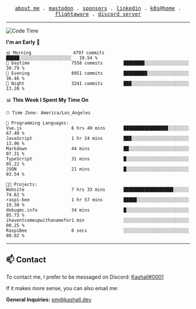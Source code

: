 <p align="center">
  <samp>
    <a href="https://jordanjones.org/">about me</a> .
    <a rel="me" href="https://mastodon.social/@kashall">mastodon</a> .
    <a href="https://github.com/sponsors/kashalls">sponsors</a> .
    <a href="https://linkedin.com/in/jordpjones">linkedin</a> .
    <a href="https://github.com/kashalls/home-cluster">k8s@home</a> .
    <a href="https://flightaware.com/adsb/stats/user/kashalls">flightaware</a> .
    <a href="https://discord.gg/ctgrp8k">discord server</a>
  </samp>
</p>

---

<!--START_SECTION:waka-->
![Code Time](http://img.shields.io/badge/Code%20Time-1%2C362%20hrs%2054%20mins-blue)

**I'm an Early 🐤** 

```text
🌞 Morning                4797 commits        █████░░░░░░░░░░░░░░░░░░░░   19.54 % 
🌆 Daytime                7558 commits        ████████░░░░░░░░░░░░░░░░░   30.79 % 
🌃 Evening                8951 commits        █████████░░░░░░░░░░░░░░░░   36.46 % 
🌙 Night                  3241 commits        ███░░░░░░░░░░░░░░░░░░░░░░   13.20 % 
```


📊 **This Week I Spent My Time On** 

```text
🕑︎ Time Zone: America/Los_Angeles

💬 Programming Languages: 
Vue.js                   6 hrs 49 mins       █████████████████░░░░░░░░   67.40 % 
JavaScript               1 hr 24 mins        ███░░░░░░░░░░░░░░░░░░░░░░   13.96 % 
Markdown                 44 mins             ██░░░░░░░░░░░░░░░░░░░░░░░   07.31 % 
TypeScript               31 mins             █░░░░░░░░░░░░░░░░░░░░░░░░   05.22 % 
JSON                     21 mins             █░░░░░░░░░░░░░░░░░░░░░░░░   03.54 % 

🐱‍💻 Projects: 
Website                  7 hrs 33 mins       ███████████████████░░░░░░   74.62 % 
raspi-bee                1 hr 57 mins        █████░░░░░░░░░░░░░░░░░░░░   19.38 % 
debugmc.info             34 mins             █░░░░░░░░░░░░░░░░░░░░░░░░   05.73 % 
ihaventcomeupwithanamefor1 min               ░░░░░░░░░░░░░░░░░░░░░░░░░   00.25 % 
RaspiBee                 0 secs              ░░░░░░░░░░░░░░░░░░░░░░░░░   00.02 % 
```


<!--END_SECTION:waka-->

---

## 📫 Contact

To contact me, I prefer to be messaged on Discord:  [Kashall#0001](https://discord.com/users/201077739589992448)

If it makes more sense, you can also email me:

**General Inquiries:** pm@kashall.dev  
